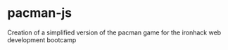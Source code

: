 # pacman-js
Creation of a simplified version of the pacman game for the ironhack web development bootcamp
